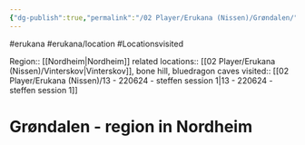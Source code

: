 ```yaml
---
{"dg-publish":true,"permalink":"/02 Player/Erukana (Nissen)/Grøndalen/"}
---
```


#erukana #erukana/location #Locationsvisited 


Region:: [[Nordheim\|Nordheim]]
related locations:: [[02 Player/Erukana (Nissen)/Vinterskov\|Vinterskov]], bone hill, bluedragon caves 
visited:: [[02 Player/Erukana (Nissen)/13 - 220624 - steffen session 1\|13 - 220624 - steffen session 1]]
# Grøndalen - region in Nordheim